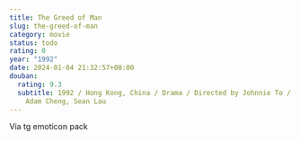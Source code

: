 ```yaml
---
title: The Greed of Man
slug: the-greed-of-man
category: movie
status: todo
rating: 0
year: "1992"
date: 2024-01-04 21:32:57+08:00
douban:
  rating: 9.3
  subtitle: 1992 / Hong Kong, China / Drama / Directed by Johnnie To / Starring
    Adam Cheng, Sean Lau
---
```


Via tg emoticon pack
